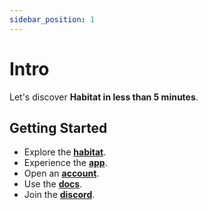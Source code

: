 ```yaml
---
sidebar_position: 1
---
```


# Intro

Let's discover **Habitat in less than 5 minutes**.

## Getting Started

- Explore the **[habitat](https://0xhabitat.org)**.
- Experience the **[app](https://0xhabitat.org/app)**.
- Open an **[account](https://0xhabitat.org/app/#habitat-account)**.
- Use the **[docs](https://docs.0xhabitat.org)**.
- Join the **[discord](https://discord.gg/4Cu6vBZhDp)**.


